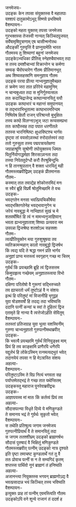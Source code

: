 जनमेजयः-  
उदङ्कः केन तपसा संयुक्तस्स वै महातपाः  
यश्शापं दातुकामोऽभूद् विष्णवे प्रभविष्ववे  
वैशम्पायनः-  
उदङ्को महता युक्तस् तपसा जनमेजय  
गुरभक्तस्स तेजस्वी नान्यत् किञ्चिदपूजयत्  
सर्वेषामृषिपुत्राणाम् एष चासीन्मनोरथः  
औदङ्कीं गुरुवृत्तिं वै प्राप्नुयामेति भारत  
गौतमस्य तु शिष्याणां बहूनां जनमेजय  
उदङ्केऽभ्यधिका प्रीतिस् स्नेहश्चैवाभवत् तदा  
स तस्य दमशौचाभ्यां विक्रान्तेन च कर्मणा  
सम्यक् चैवोपचारेण गौतमः प्रीतिमानभूत्  
अथ शिष्यसहस्राणि समनुज्ञाय गौतमः  
उदङ्कं परया प्रीत्या नाभ्यनुज्ञातुमैच्छत  
तं क्रमेण जरा तात प्ररिरेभे महामुनिम्  
न चान्वबुध्यत तदा स मुनिर्गुरुवत्सलः  
ततः कदाचिद्राजेन्द्र काष्ठान्यानयितुं ययौ  
उदङ्कः काष्ठभारं च महान्तं समुपानयत्  
स तद्भाराभिभूतात्मा काष्ठभारमरिन्दम  
निष्पिपेष क्षितौ राजन् परिश्रान्तो बुभुक्षितः  
तस्य काष्ठे विलग्नाऽभूज् जटा रूप्यसमप्रभा  
ततः काष्ठैस्सह तदा पपात धरणीतले  
ततस्स भारनिष्पिष्टः क्षुधाविष्टश्च भार्गवः  
दृष्ट्वा तां वयसोऽवस्थां रुरोदार्तस्वरं तदा  
ततो गुरुसुता तस्य पद्मपत्रायतेक्षणा  
जग्राहाश्रूणि सुश्रोणी तपोयुक्तस्य धिमतः  
पितुर्नियोगाद्धर्मज्ञा शिरसाऽवनता तदा  
तस्या निपेततुर्दग्धौ करौ तैरश्रुबिन्दुभिः  
न हि तानश्रुपातान् वै शक्ता धारयितुं मही  
गौतमस्त्वब्रवीद्विप्रम् उदङ्कं प्रीतमानसः  
गौतमः-  
कस्मात् तात तवाद्येह शोकोत्तरमिदं मनः  
स स्वैरं ब्रूहि विप्रर्षे श्रोतुमिच्छामि ते वचः  
उदङ्कः-  
भवद्गतेन मनसा भवत्प्रियचिकीर्षया  
भवद्भक्तिगतेनेह भवद्भावानुगेन च  
जरेयं नावबुद्धा मे नाभिज्ञातं सुखं च मे  
शतवर्षोषितं हि त्वं न मामभ्यनुजाज्ञिवान्  
भवता ह्यभ्यनुज्ञाताश् शिष्याः प्रत्यवरा मम  
उपपन्ना द्विजश्रेष्ठ शतशोऽथ सहस्रशः  
गौतमः-  
त्वत्प्रीतियुक्तेन मया गुरुशुश्रूषया तव  
व्यतिक्रामन्महान् कालो नावबुद्धो द्विजर्षभ  
किं त्वद्य यदि ते श्रद्धा गमनं प्रति भार्गव  
अनुज्ञां प्राप्य मत्तस्त्वं स्वगृहान् गच्छ मा चिरम्  
उदङ्कः-  
गुर्वर्थं किं प्रयच्छामि ब्रूहि त्वं द्विजसत्तम  
किमुपाहृत्य गच्छेयम् अनुज्ञातस्त्वया विभो  
गौतमः-  
दक्षिणा परितोषो वै गुरूणां सद्भिरुच्यते  
तव ह्याचरतो धर्मं तुष्टोऽहं वै न संशयः  
इत्थं हि परितुष्टं मां विजानीहि भृगूद्वह  
युवा षोडशवर्षो हि तदद्य तदा भविष्यसि  
ददानि पत्नीं कन्यां च स्वां ते दुहितरं द्विज  
एतामृते हि नान्या वै त्वत्तेजोऽर्हति सेवितुम्  
वैशम्पायनः-  
ततस्तां प्रतिजग्राह युवा भूत्वा यशस्विनीम्  
गुरुणा चाभ्यनुज्ञातो गुरुपत्नीमथाब्रवीत्  
उदङ्कः-  
किं भवत्यै प्रयच्छामि गुर्वर्थं विनियुङ्क्ष्व माम्  
प्रियं हि तव काङ्क्षामि प्राणैरपि धनैरपि  
यद्दुर्लभं हि लोकेऽस्मिन् रत्नमत्यद्भुतं भवेत्  
तदानयेयं तपसा न हि मेऽत्रास्ति संशयः  
अहल्या-  
वैशम्पायनः-  
परितुष्टाऽस्मि ते विप्र नित्यं भगवता सह  
पर्याप्तमेतद्भद्रं ते गच्छ तात यथेप्सितम्  
उदङ्कस्तु महाराज पुनरेवाब्रवीद्वचः  
उदङ्कः-  
आज्ञापयस्व मां मातः किं कर्तव्यं प्रियं तव  
अहल्या-  
सौदासपत्न्या विधृते दिव्ये ये मणिकुण्डले  
ते समानय भद्रं ते गुर्वर्थः सुकृतो भवेत्  
वैशम्पायनः-  
स तथेति प्रतिश्रुत्य जगाम जनमेजय  
गुरुपत्नीप्रियार्थं वै ते समानयितुं तदा  
स जगाम ततश्शीघ्रम् उदङ्को ब्राह्मणर्षभः  
सौदासं पुरुषादं वै भिक्षितुं मणिकुण्डले  
गौतमस्त्वब्रवीत् पत्नीम् उदङ्को नात्र दृश्यते  
इति पृष्टा तमाचष्ट कुण्डलार्थे गतं तु वै  
ततः प्रोवाच पत्नीं स न ते सम्यगिदं कृतम्  
शप्तस्स पार्थिवो नूनं ब्राह्मणं तं हनिष्यति  
अहल्या-  
अजानन्त्या नियुक्तस्स भगवन् ब्राह्मणोऽद्य वै  
भवत्प्रसादान्न भयं किञ्चित् तस्य भविष्यति  
वैशम्पायनः-  
इत्युक्तः प्राह तां पत्नीम् एवमस्त्विति गौतमः  
उदङ्कोऽपि वने शून्ये राजानं तं ददर्श ह  
